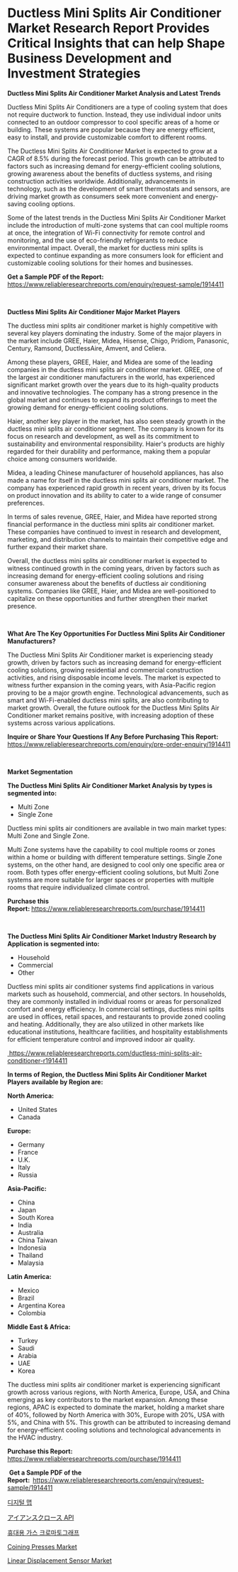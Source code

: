 <p><h1>Ductless Mini Splits Air Conditioner Market Research Report Provides Critical Insights that can help Shape Business Development and Investment Strategies</h1></p><p><strong>Ductless Mini Splits Air Conditioner Market Analysis and Latest Trends</strong></p>
<p><p>Ductless Mini Splits Air Conditioners are a type of cooling system that does not require ductwork to function. Instead, they use individual indoor units connected to an outdoor compressor to cool specific areas of a home or building. These systems are popular because they are energy efficient, easy to install, and provide customizable comfort to different rooms.</p><p>The Ductless Mini Splits Air Conditioner Market is expected to grow at a CAGR of 8.5% during the forecast period. This growth can be attributed to factors such as increasing demand for energy-efficient cooling solutions, growing awareness about the benefits of ductless systems, and rising construction activities worldwide. Additionally, advancements in technology, such as the development of smart thermostats and sensors, are driving market growth as consumers seek more convenient and energy-saving cooling options.</p><p>Some of the latest trends in the Ductless Mini Splits Air Conditioner Market include the introduction of multi-zone systems that can cool multiple rooms at once, the integration of Wi-Fi connectivity for remote control and monitoring, and the use of eco-friendly refrigerants to reduce environmental impact. Overall, the market for ductless mini splits is expected to continue expanding as more consumers look for efficient and customizable cooling solutions for their homes and businesses.</p></p>
<p><strong>Get a Sample PDF of the Report:&nbsp;</strong> <a href="https://www.reliableresearchreports.com/enquiry/request-sample/1914411">https://www.reliableresearchreports.com/enquiry/request-sample/1914411</a></p>
<p>&nbsp;</p>
<p><strong>Ductless Mini Splits Air Conditioner Major Market Players</strong></p>
<p><p>The ductless mini splits air conditioner market is highly competitive with several key players dominating the industry. Some of the major players in the market include GREE, Haier, Midea, Hisense, Chigo, Pridiom, Panasonic, Century, Ramsond, DuctlessAire, Amvent, and Celiera.</p><p>Among these players, GREE, Haier, and Midea are some of the leading companies in the ductless mini splits air conditioner market. GREE, one of the largest air conditioner manufacturers in the world, has experienced significant market growth over the years due to its high-quality products and innovative technologies. The company has a strong presence in the global market and continues to expand its product offerings to meet the growing demand for energy-efficient cooling solutions.</p><p>Haier, another key player in the market, has also seen steady growth in the ductless mini splits air conditioner segment. The company is known for its focus on research and development, as well as its commitment to sustainability and environmental responsibility. Haier's products are highly regarded for their durability and performance, making them a popular choice among consumers worldwide.</p><p>Midea, a leading Chinese manufacturer of household appliances, has also made a name for itself in the ductless mini splits air conditioner market. The company has experienced rapid growth in recent years, driven by its focus on product innovation and its ability to cater to a wide range of consumer preferences.</p><p>In terms of sales revenue, GREE, Haier, and Midea have reported strong financial performance in the ductless mini splits air conditioner market. These companies have continued to invest in research and development, marketing, and distribution channels to maintain their competitive edge and further expand their market share.</p><p>Overall, the ductless mini splits air conditioner market is expected to witness continued growth in the coming years, driven by factors such as increasing demand for energy-efficient cooling solutions and rising consumer awareness about the benefits of ductless air conditioning systems. Companies like GREE, Haier, and Midea are well-positioned to capitalize on these opportunities and further strengthen their market presence.</p></p>
<p>&nbsp;</p>
<p><strong>What Are The Key Opportunities For Ductless Mini Splits Air Conditioner Manufacturers?</strong></p>
<p><p>The Ductless Mini Splits Air Conditioner market is experiencing steady growth, driven by factors such as increasing demand for energy-efficient cooling solutions, growing residential and commercial construction activities, and rising disposable income levels. The market is expected to witness further expansion in the coming years, with Asia-Pacific region proving to be a major growth engine. Technological advancements, such as smart and Wi-Fi-enabled ductless mini splits, are also contributing to market growth. Overall, the future outlook for the Ductless Mini Splits Air Conditioner market remains positive, with increasing adoption of these systems across various applications.</p></p>
<p><strong>Inquire or Share Your Questions If Any Before Purchasing This Report:</strong> <a href="https://www.reliableresearchreports.com/enquiry/pre-order-enquiry/1914411">https://www.reliableresearchreports.com/enquiry/pre-order-enquiry/1914411</a></p>
<p>&nbsp;</p>
<p><strong>Market Segmentation</strong></p>
<p><strong>The Ductless Mini Splits Air Conditioner Market Analysis by types is segmented into:</strong></p>
<p><ul><li>Multi Zone</li><li>Single Zone</li></ul></p>
<p><p>Ductless mini splits air conditioners are available in two main market types: Multi Zone and Single Zone. </p><p>Multi Zone systems have the capability to cool multiple rooms or zones within a home or building with different temperature settings. Single Zone systems, on the other hand, are designed to cool only one specific area or room. Both types offer energy-efficient cooling solutions, but Multi Zone systems are more suitable for larger spaces or properties with multiple rooms that require individualized climate control.</p></p>
<p><strong>Purchase this Report:&nbsp;</strong><a href="https://www.reliableresearchreports.com/purchase/1914411">https://www.reliableresearchreports.com/purchase/1914411</a></p>
<p>&nbsp;</p>
<p><strong>The Ductless Mini Splits Air Conditioner Market Industry Research by Application is segmented into:</strong></p>
<p><ul><li>Household</li><li>Commercial</li><li>Other</li></ul></p>
<p><p>Ductless mini splits air conditioner systems find applications in various markets such as household, commercial, and other sectors. In households, they are commonly installed in individual rooms or areas for personalized comfort and energy efficiency. In commercial settings, ductless mini splits are used in offices, retail spaces, and restaurants to provide zoned cooling and heating. Additionally, they are also utilized in other markets like educational institutions, healthcare facilities, and hospitality establishments for efficient temperature control and improved indoor air quality.</p></p>
<p><a href="https://www.reliableresearchreports.com/ductless-mini-splits-air-conditioner-r1914411">&nbsp;https://www.reliableresearchreports.com/ductless-mini-splits-air-conditioner-r1914411</a></p>
<p><strong>In terms of Region, the Ductless Mini Splits Air Conditioner Market Players available by Region are:</strong></p>
<p>
    <p> <strong> North America: </strong>
        <ul>
            <li>United States</li>
            <li>Canada</li>
        </ul>
        </p> 
    <p> <strong> Europe: </strong>
        <ul>
            <li>Germany</li>
            <li>France</li>
            <li>U.K.</li>
            <li>Italy</li>
            <li>Russia</li>
        </ul>
        </p> 
    <p> <strong> Asia-Pacific: </strong>
        <ul>
            <li>China</li>
            <li>Japan</li>
            <li>South Korea</li>
            <li>India</li>
            <li>Australia</li>
            <li>China Taiwan</li>
            <li>Indonesia</li>
            <li>Thailand</li>
            <li>Malaysia</li>
        </ul>
        </p> 
    <p> <strong> Latin America: </strong>
        <ul>
            <li>Mexico</li>
            <li>Brazil</li>
            <li>Argentina Korea</li>
            <li>Colombia</li>
        </ul>
        </p> 
    <p> <strong> Middle East & Africa: </strong>
        <ul>
            <li>Turkey</li>
            <li>Saudi</li>
            <li>Arabia</li>
            <li>UAE</li>
            <li>Korea</li>
        </ul>
    </p>
    </p>
<p><p>The ductless mini splits air conditioner market is experiencing significant growth across various regions, with North America, Europe, USA, and China emerging as key contributors to the market expansion. Among these regions, APAC is expected to dominate the market, holding a market share of 40%, followed by North America with 30%, Europe with 20%, USA with 5%, and China with 5%. This growth can be attributed to increasing demand for energy-efficient cooling solutions and technological advancements in the HVAC industry.</p></p>
<p><strong>Purchase this Report: </strong><a href="https://www.reliableresearchreports.com/purchase/1914411">https://www.reliableresearchreports.com/purchase/1914411</a></p>
<p>&nbsp;<strong>Get a Sample PDF of the Report:&nbsp;&nbsp;</strong><a href="https://www.reliableresearchreports.com/enquiry/request-sample/1914411">https://www.reliableresearchreports.com/enquiry/request-sample/1914411</a></p>
<p><strong></strong></p>
<p><p><a href="https://medium.com/@leatharoan20231/%EB%94%94%EC%A7%80%ED%84%B8-%EB%A7%B5-%EC%8B%9C%EC%9E%A5-2031%EB%85%84%EA%B9%8C%EC%A7%80%EC%9D%98-%EC%84%B1%EA%B3%B5%EC%A0%81%EC%9D%B8-%EB%B9%84%EC%A6%88%EB%8B%88%EC%8A%A4-%EC%A0%84%EB%9E%B5%EC%9D%98-%EC%97%B4%EC%87%A0-176caf2b81ba">디지털 맵</a></p><p><a href="https://github.com/EthanMorar2011/Market-Research-Report-List-1/blob/main/854619433185.md">アイアンスクロース API</a></p><p><a href="https://github.com/wallacBahrtyinger567686/Market-Research-Report-List-1/blob/main/197108530497.md">휴대용 가스 크로마토그래프</a></p><p><a href="https://github.com/kufem1/Market-Research-Report-List-2/blob/main/coining-presses-market.md">Coining Presses Market</a></p><p><a href="https://github.com/singletonthaxterkelliehr2df/Market-Research-Report-List-2/blob/main/linear-displacement-sensor-market.md">Linear Displacement Sensor Market</a></p></p>